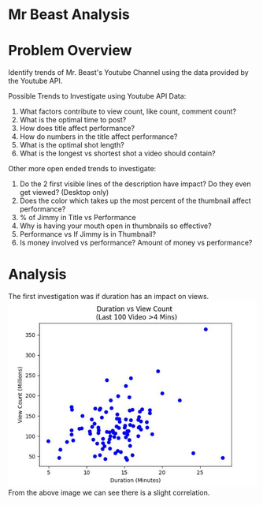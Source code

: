 # Mr Beast Analysis

# Problem Overview
Identify trends of Mr. Beast's Youtube Channel using the data provided by the Youtube API.

Possible Trends to Investigate using Youtube API Data:
1. What factors contribute to view count, like count, comment count?
1. What is the optimal time to post?
1. How does title affect performance?
1. How do numbers in the title affect performance?
1. What is the optimal shot length?
1. What is the longest vs shortest shot a video should contain?


Other more open ended trends to investigate:
1. Do the 2 first visible lines of the description have impact? Do they even get viewed? (Desktop only)
1. Does the color which takes up the most percent of the thumbnail affect performance?
1. % of Jimmy in Title vs Performance
1. Why is having your mouth open in thumbnails so effective?
1. Performance vs If Jimmy is in Thumbnail?
1. Is money involved vs performance? Amount of money vs performance?


# Analysis

The first investigation was if duration has an impact on views.
![alt text](/images/duration_vs_view_count.jpg)
From the above image we can see there is a slight correlation.



